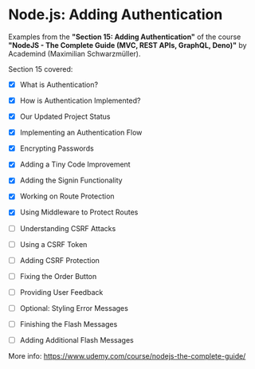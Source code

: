 # Node.js: Adding Authentication

Examples from the **"Section 15: Adding Authentication"** of the course **"NodeJS - The Complete Guide (MVC, REST APIs, GraphQL, Deno)"** by Academind (Maximilian Schwarzmüller).

Section 15 covered:

- [X] What is Authentication?
- [X] How is Authentication Implemented?
- [X] Our Updated Project Status
- [X] Implementing an Authentication Flow
- [X] Encrypting Passwords
- [X] Adding a Tiny Code Improvement
- [X] Adding the Signin Functionality
- [X] Working on Route Protection
- [x] Using Middleware to Protect Routes
- [ ] Understanding CSRF Attacks
- [ ] Using a CSRF Token
- [ ] Adding CSRF Protection
- [ ] Fixing the Order Button
- [ ] Providing User Feedback
- [ ] Optional: Styling Error Messages
- [ ] Finishing the Flash Messages
- [ ] Adding Additional Flash Messages



More info: https://www.udemy.com/course/nodejs-the-complete-guide/
